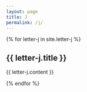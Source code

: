 ```yaml
---
layout: page
title: J
permalink: /j/
---
```

{% for letter-j in site.letter-j %}
<h2>{{ letter-j.title }}</h2>

{{ letter-j.content }}

{% endfor %}